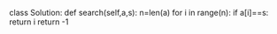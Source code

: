 class Solution:
    def search(self,a,s):
        n=len(a)
        for i in range(n):
            if a[i]==s:
                return i
        return -1
